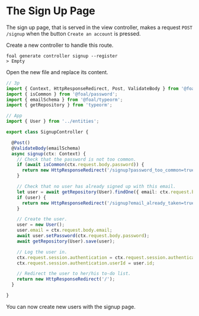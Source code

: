 # The Sign Up Page

The sign up page, that is served in the view controller, makes a request `POST /signup` when the button `Create an account` is pressed.

Create a new controller to handle this route.

```
foal generate controller signup --register
> Empty
```

Open the new file and replace its content.

```typescript
// 3p
import { Context, HttpResponseRedirect, Post, ValidateBody } from '@foal/core';
import { isCommon } from '@foal/password';
import { emailSchema } from '@foal/typeorm';
import { getRepository } from 'typeorm';

// App
import { User } from '../entities';

export class SignupController {

  @Post()
  @ValidateBody(emailSchema)
  async signup(ctx: Context) {
    // Check that the password is not too common.
    if (await isCommon(ctx.request.body.password)) {
      return new HttpResponseRedirect('/signup?password_too_common=true');
    }

    // Check that no user has already signed up with this email.
    let user = await getRepository(User).findOne({ email: ctx.request.body.email });
    if (user) {
      return new HttpResponseRedirect('/signup?email_already_taken=true');
    }

    // Create the user.
    user = new User();
    user.email = ctx.request.body.email;
    await user.setPassword(ctx.request.body.password);
    await getRepository(User).save(user);

    // Log the user in.
    ctx.request.session.authentication = ctx.request.session.authentication || {};
    ctx.request.session.authentication.userId = user.id;

    // Redirect the user to her/his to-do list.
    return new HttpResponseRedirect('/');
  }

}

```

You can now create new users with the signup page.